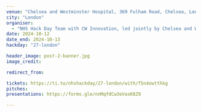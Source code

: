 ```yaml
---
venue: "Chelsea and Westminster Hospital, 369 Fulham Road, Chelsea, London, SW10 9NH"
city: "London"
organiser:
  - "NHS Hack Day Team with CW Innovation, led jointly by Chelsea and Westminster Hospital NHS Foundation Trust and its charity, CW+"
date: 2024-10-12
date_end: 2024-10-13
hackday: "27-london"

header_image: post-2-banner.jpg
image_credit: 

redirect_from:

tickets: https://ti.to/nhshackday/27-london/with/f5n4owtthkg
pitches: 
presentations: https://forms.gle/nnMqfdCw3eVasK8Z9

---
```

